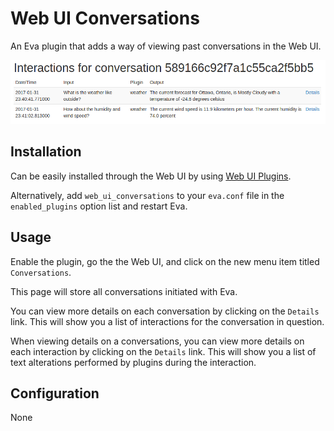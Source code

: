Web UI Conversations
====================

An Eva plugin that adds a way of viewing past conversations in the Web UI.

![Web UI Conversations](/screenshot.png?raw=true "https://127.0.0.1:8080/conversations")

## Installation

Can be easily installed through the Web UI by using [Web UI Plugins](https://github.com/edouardpoitras/eva-web-ui-plugins).

Alternatively, add `web_ui_conversations` to your `eva.conf` file in the `enabled_plugins` option list and restart Eva.

## Usage

Enable the plugin, go the the Web UI, and click on the new menu item titled `Conversations`.

This page will store all conversations initiated with Eva.

You can view more details on each conversation by clicking on the `Details` link. This will show you a list of interactions for the conversation in question.

When viewing details on a conversations, you can view more details on each interaction by clicking on the `Details` link. This will show you a list of text alterations performed by plugins during the interaction.

## Configuration

None
